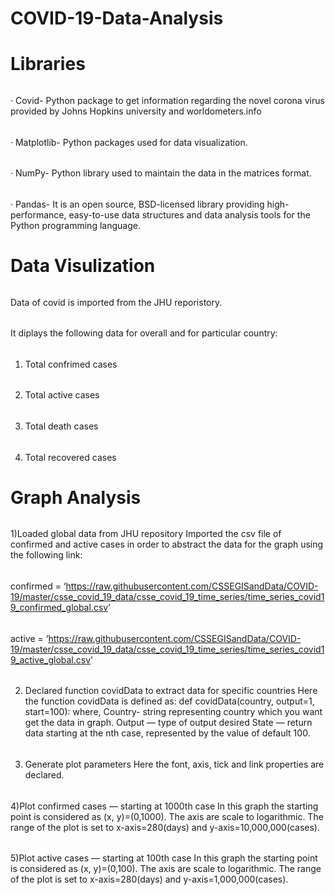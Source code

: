 # COVID-19-Data-Analysis

# Libraries
###### 
· Covid- Python package to get information regarding the novel corona virus provided by Johns Hopkins university and worldometers.info
###### 
· Matplotlib- Python packages used for data visualization.
###### 
· NumPy- Python library used to maintain the data in the matrices format.
###### 
· Pandas- It is an open source, BSD-licensed library providing high-performance, easy-to-use data structures and data analysis tools for the Python programming language.

# Data Visulization
######
Data of covid is imported from the JHU reporistory.
######
It diplays the following data for overall and for particular country:
######
1) Total confrimed cases
######
2) Total active cases
######
3) Total death cases
######
4) Total recovered cases

# Graph Analysis
######
1)Loaded global data from JHU repository
Imported the csv file of confirmed and active cases in order to abstract the data for the graph using the following link:
######
confirmed = ‘https://raw.githubusercontent.com/CSSEGISandData/COVID-19/master/csse_covid_19_data/csse_covid_19_time_series/time_series_covid19_confirmed_global.csv'
######
active = ‘https://raw.githubusercontent.com/CSSEGISandData/COVID-19/master/csse_covid_19_data/csse_covid_19_time_series/time_series_covid19_active_global.csv'
###### 
2) Declared function covidData to extract data for specific countries
Here the function covidData is defined as:
def covidData(country, output=1, start=100):
where,
Country- string representing country which you want get the data in graph.
Output — type of output desired
State — return data starting at the nth case, represented by the value of default 100.
###### 
3) Generate plot parameters
Here the font, axis, tick and link properties are declared.
###### 
4)Plot confirmed cases — starting at 1000th case
In this graph the starting point is considered as (x, y)=(0,1000). The axis are scale to logarithmic. The range of the plot is set to x-axis=280(days) and y-axis=10,000,000(cases).
###### 
5)Plot active cases — starting at 100th case
In this graph the starting point is considered as (x, y)=(0,100). The axis are scale to logarithmic. The range of the plot is set to x-axis=280(days) and y-axis=1,000,000(cases).

